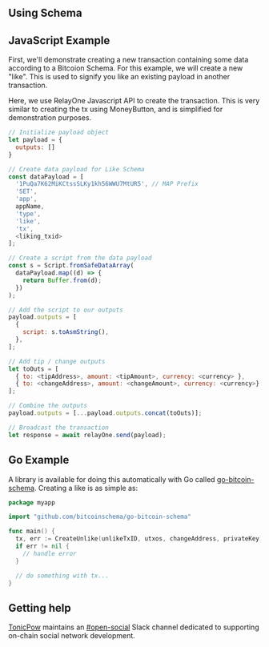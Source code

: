 ## Using Schema

## JavaScript Example

First, we'll demonstrate creating a new transaction containing some data according to a Bitcoion Schema. For this example, we will create a new "like". This is used to signify you like an existing payload in another transaction.

Here, we use RelayOne Javascript API to create the transaction. This is very similar to creating the tx using MoneyButton, and is simplified for demonstration purposes.

```js
// Initialize payload object
let payload = {
  outputs: []
}

// Create data payload for Like Schema
const dataPayload = [
  '1PuQa7K62MiKCtssSLKy1kh56WWU7MtUR5', // MAP Prefix
  'SET',
  'app',
  appName,
  'type',
  'like',
  'tx',
  <liking_txid>
];

// Create a script from the data payload
const s = Script.fromSafeDataArray(
  dataPayload.map((d) => {
    return Buffer.from(d);
  })
);

// Add the script to our outputs
payload.outputs = [
  {
    script: s.toAsmString(),
  },
];

// Add tip / change outputs
let toOuts = [
  { to: <tipAddress>, amount: <tipAmount>, currency: <currency> },
  { to: <changeAddress>, amount: <changeAmount>, currency: <currency>}
];

// Combine the outputs
payload.outputs = [...payload.outputs.concat(toOuts)];

// Broadcast the transaction
let response = await relayOne.send(payload);
```

## Go Example

A library is available for doing this automatically with Go called [go-bitcoin-schema](https://github.com/bitcoinschema/go-bitcoin-schema). Creating a like is as simple as:

```go
package myapp

import "github.com/bitcoinschema/go-bitcoin-schema"

func main() {
  tx, err := CreateUnlike(unlikeTxID, utxos, changeAddress, privateKey)
  if err != nil {
    // handle error
  }

  // do something with tx...
}

```

## Getting help

[TonicPow](https://tonicpow.com) maintains an [#open-social](https://join.slack.com/t/tonicpow/shared_invite/zt-mlccqx28-IEabvOGPx_QLyFJJbWE3hQ) Slack channel dedicated to supporting on-chain social network development.

